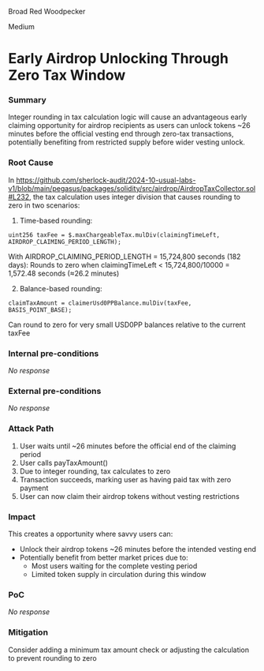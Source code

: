 Broad Red Woodpecker

Medium

# Early Airdrop Unlocking Through Zero Tax Window

### Summary

Integer rounding in tax calculation logic will cause an advantageous early claiming opportunity for airdrop recipients as users can unlock tokens ~26 minutes before the official vesting end through zero-tax transactions, potentially benefiting from restricted supply before wider vesting unlock.


### Root Cause

In https://github.com/sherlock-audit/2024-10-usual-labs-v1/blob/main/pegasus/packages/solidity/src/airdrop/AirdropTaxCollector.sol#L232, the tax calculation uses integer division that causes rounding to zero in two scenarios:

1. Time-based rounding:

```solidity
uint256 taxFee = $.maxChargeableTax.mulDiv(claimingTimeLeft, AIRDROP_CLAIMING_PERIOD_LENGTH);
```
With AIRDROP_CLAIMING_PERIOD_LENGTH = 15,724,800 seconds (182 days):
Rounds to zero when claimingTimeLeft < 15,724,800/10000 = 1,572.48 seconds (≈26.2 minutes)


2. Balance-based rounding:

```solidity
claimTaxAmount = claimerUsd0PPBalance.mulDiv(taxFee, BASIS_POINT_BASE);
```

Can round to zero for very small USD0PP balances relative to the current taxFee

### Internal pre-conditions

_No response_

### External pre-conditions

_No response_

### Attack Path

1. User waits until ~26 minutes before the official end of the claiming period
2. User calls payTaxAmount()
3. Due to integer rounding, tax calculates to zero
4. Transaction succeeds, marking user as having paid tax with zero payment
5. User can now claim their airdrop tokens without vesting restrictions

### Impact

This creates a opportunity where savvy users can:

- Unlock their airdrop tokens ~26 minutes before the intended vesting end
- Potentially benefit from better market prices due to:
  - Most users waiting for the complete vesting period
  - Limited token supply in circulation during this window


### PoC

_No response_

### Mitigation

Consider adding a minimum tax amount check or adjusting the calculation to prevent rounding to zero